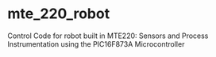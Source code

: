 # mte_220_robot
Control Code for robot built in MTE220: Sensors and Process Instrumentation using the PIC16F873A Microcontroller
